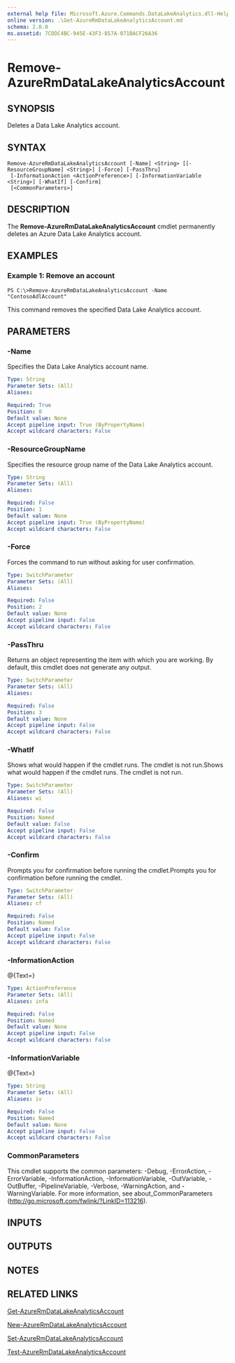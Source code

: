 ```yaml
---
external help file: Microsoft.Azure.Commands.DataLakeAnalytics.dll-Help.xml
online version: .\Get-AzureRmDataLakeAnalyticsAccount.md
schema: 2.0.0
ms.assetid: 7CDDC4BC-945E-43F3-857A-071BACF26A36
---
```


# Remove-AzureRmDataLakeAnalyticsAccount

## SYNOPSIS
Deletes a Data Lake Analytics account.

## SYNTAX

```
Remove-AzureRmDataLakeAnalyticsAccount [-Name] <String> [[-ResourceGroupName] <String>] [-Force] [-PassThru]
 [-InformationAction <ActionPreference>] [-InformationVariable <String>] [-WhatIf] [-Confirm]
 [<CommonParameters>]
```

## DESCRIPTION
The **Remove-AzureRmDataLakeAnalyticsAccount** cmdlet permanently deletes an Azure Data Lake Analytics account.

## EXAMPLES

### Example 1: Remove an account
```
PS C:\>Remove-AzureRmDataLakeAnalyticsAccount -Name "ContosoAdlAccount"
```

This command removes the specified Data Lake Analytics account.

## PARAMETERS

### -Name
Specifies the Data Lake Analytics account name.

```yaml
Type: String
Parameter Sets: (All)
Aliases: 

Required: True
Position: 0
Default value: None
Accept pipeline input: True (ByPropertyName)
Accept wildcard characters: False
```

### -ResourceGroupName
Specifies the resource group name of the Data Lake Analytics account.

```yaml
Type: String
Parameter Sets: (All)
Aliases: 

Required: False
Position: 1
Default value: None
Accept pipeline input: True (ByPropertyName)
Accept wildcard characters: False
```

### -Force
Forces the command to run without asking for user confirmation.

```yaml
Type: SwitchParameter
Parameter Sets: (All)
Aliases: 

Required: False
Position: 2
Default value: None
Accept pipeline input: False
Accept wildcard characters: False
```

### -PassThru
Returns an object representing the item with which you are working.
By default, this cmdlet does not generate any output.

```yaml
Type: SwitchParameter
Parameter Sets: (All)
Aliases: 

Required: False
Position: 3
Default value: None
Accept pipeline input: False
Accept wildcard characters: False
```

### -WhatIf
Shows what would happen if the cmdlet runs.
The cmdlet is not run.Shows what would happen if the cmdlet runs.
The cmdlet is not run.

```yaml
Type: SwitchParameter
Parameter Sets: (All)
Aliases: wi

Required: False
Position: Named
Default value: False
Accept pipeline input: False
Accept wildcard characters: False
```

### -Confirm
Prompts you for confirmation before running the cmdlet.Prompts you for confirmation before running the cmdlet.

```yaml
Type: SwitchParameter
Parameter Sets: (All)
Aliases: cf

Required: False
Position: Named
Default value: False
Accept pipeline input: False
Accept wildcard characters: False
```

### -InformationAction
@{Text=}

```yaml
Type: ActionPreference
Parameter Sets: (All)
Aliases: infa

Required: False
Position: Named
Default value: None
Accept pipeline input: False
Accept wildcard characters: False
```

### -InformationVariable
@{Text=}

```yaml
Type: String
Parameter Sets: (All)
Aliases: iv

Required: False
Position: Named
Default value: None
Accept pipeline input: False
Accept wildcard characters: False
```

### CommonParameters
This cmdlet supports the common parameters: -Debug, -ErrorAction, -ErrorVariable, -InformationAction, -InformationVariable, -OutVariable, -OutBuffer, -PipelineVariable, -Verbose, -WarningAction, and -WarningVariable. For more information, see about_CommonParameters (http://go.microsoft.com/fwlink/?LinkID=113216).

## INPUTS

## OUTPUTS

## NOTES

## RELATED LINKS

[Get-AzureRmDataLakeAnalyticsAccount](.\Get-AzureRmDataLakeAnalyticsAccount.md)

[New-AzureRmDataLakeAnalyticsAccount](.\New-AzureRmDataLakeAnalyticsAccount.md)

[Set-AzureRmDataLakeAnalyticsAccount](.\Set-AzureRmDataLakeAnalyticsAccount.md)

[Test-AzureRmDataLakeAnalyticsAccount](.\Test-AzureRmDataLakeAnalyticsAccount.md)


